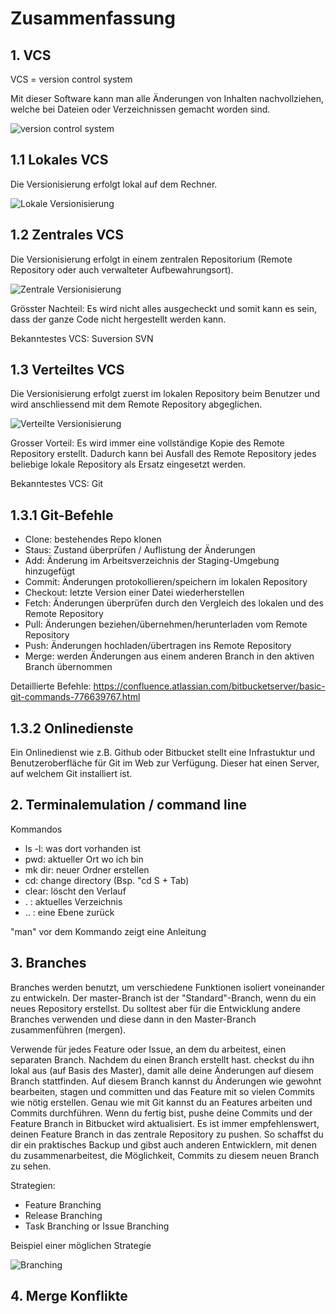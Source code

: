 # Zusammenfassung
## 1. VCS

VCS = version control system

Mit dieser Software kann man alle Änderungen von Inhalten nachvollziehen, welche bei Dateien oder Verzeichnissen gemacht worden sind.

<img src="vcs.png" alt="version control system" />

## 1.1 Lokales VCS

Die Versionisierung erfolgt lokal auf dem Rechner.

<img src="lokal.png" alt="Lokale Versionisierung" />

## 1.2 Zentrales VCS

Die Versionisierung erfolgt in einem zentralen Repositorium (Remote Repository oder auch verwalteter Aufbewahrungsort).

<img src="zentral.png" alt="Zentrale Versionisierung" />

Grösster Nachteil: Es wird nicht alles ausgecheckt und somit kann es sein, dass der ganze Code nicht hergestellt werden kann.

Bekanntestes VCS: Suversion SVN

## 1.3 Verteiltes VCS

Die Versionisierung erfolgt zuerst im lokalen Repository beim Benutzer und wird anschliessend mit dem Remote Repository abgeglichen.

<img src="verteilt.png" alt="Verteilte Versionisierung" />

Grosser Vorteil: Es wird immer eine vollständige Kopie des Remote Repository erstellt. Dadurch kann bei Ausfall des Remote Repository jedes beliebige lokale Repository als Ersatz eingesetzt werden.

Bekanntestes VCS: Git

## 1.3.1 Git-Befehle

- Clone: bestehendes Repo klonen
- Staus: Zustand überprüfen / Auflistung der Änderungen
- Add: Änderung im Arbeitsverzeichnis der Staging-Umgebung hinzugefügt
- Commit: Änderungen protokollieren/speichern im lokalen Repository
- Checkout: letzte Version einer Datei wiederherstellen
- Fetch: Änderungen überprüfen durch den Vergleich des lokalen und des Remote Repository
- Pull: Änderungen beziehen/übernehmen/herunterladen vom Remote Repository
- Push: Änderungen hochladen/übertragen ins Remote Repository
- Merge: werden Änderungen aus einem anderen Branch in den aktiven Branch übernommen

Detaillierte Befehle: https://confluence.atlassian.com/bitbucketserver/basic-git-commands-776639767.html

## 1.3.2 Onlinedienste

Ein Onlinedienst wie z.B. Github oder Bitbucket stellt eine Infrastuktur und Benutzeroberfläche für Git im Web zur Verfügung. Dieser hat einen Server, auf welchem Git installiert ist.

## 2. Terminalemulation / command line

Kommandos

- ls -l: was dort vorhanden ist
- pwd: aktueller Ort wo ich bin
- mk dir: neuer Ordner erstellen
- cd: change directory (Bsp. "cd S + Tab)
- clear: löscht den Verlauf
- . : aktuelles Verzeichnis
- .. : eine Ebene zurück

"man" vor dem Kommando zeigt eine Anleitung

## 3. Branches

Branches werden benutzt, um verschiedene Funktionen isoliert voneinander zu entwickeln. Der master-Branch ist der "Standard"-Branch, wenn du ein neues Repository erstellst. Du solltest aber für die Entwicklung andere Branches verwenden und diese dann in den Master-Branch zusammenführen (mergen).

Verwende für jedes Feature oder Issue, an dem du arbeitest, einen separaten Branch. Nachdem du einen Branch erstellt hast. checkst du ihn lokal aus (auf Basis des Master), damit alle deine Änderungen auf diesem Branch stattfinden. Auf diesem Branch kannst du Änderungen wie gewohnt bearbeiten, stagen und committen und das Feature mit so vielen Commits wie nötig erstellen. Genau wie mit Git kannst du an Features arbeiten und Commits durchführen. Wenn du fertig bist, pushe deine Commits und der Feature Branch in Bitbucket wird aktualisiert. Es ist immer empfehlenswert, deinen Feature Branch in das zentrale Repository zu pushen. So schaffst du dir ein praktisches Backup und gibst auch anderen Entwicklern, mit denen du zusammenarbeitest, die Möglichkeit, Commits zu diesem neuen Branch zu sehen.

Strategien:
- Feature Branching
- Release Branching
- Task Branching or Issue Branching

Beispiel einer möglichen Strategie

<img src="branching.jpg" alt="Branching" />

## 4. Merge Konflikte

